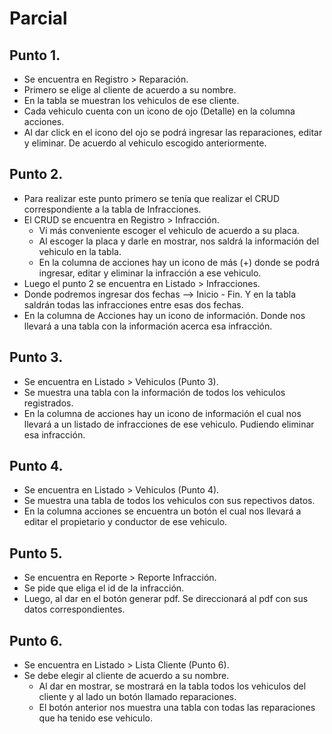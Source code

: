 # Parcial 

## Punto 1.
- Se encuentra en Registro > Reparación. 
- Primero se elige al cliente de acuerdo a su nombre.
- En la tabla se muestran los vehiculos de ese cliente. 
- Cada vehiculo cuenta con un icono de ojo (Detalle) en la columna acciones.
- Al dar click en el icono del ojo se podrá ingresar las reparaciones, editar y eliminar. De acuerdo al vehiculo escogido anteriormente.

## Punto 2.
- Para realizar este punto primero se tenía que realizar el CRUD correspondiente a la tabla de Infracciones.
- El CRUD se encuentra en Registro > Infracción.
   - Vi más conveniente escoger el vehiculo de acuerdo a su placa.
  - Al escoger la placa y darle en mostrar, nos saldrá la información del vehiculo en la tabla.
  - En la columna de acciones hay un icono de más (+) donde se podrá ingresar, editar y eliminar la infracción a ese vehiculo.
- Luego el punto 2 se encuentra en Listado > Infracciones.
- Donde podremos ingresar dos fechas --> Inicio - Fin. Y en la tabla saldrán todas las infracciones entre esas dos fechas.
- En la columna de Acciones hay un icono de información. Donde nos llevará a una tabla con la información acerca esa infracción.

## Punto 3.
- Se encuentra en Listado > Vehiculos (Punto 3).
- Se muestra una tabla con la información de todos los vehiculos registrados.
- En la columna de acciones hay un icono de información el cual nos llevará a un listado de infracciones de ese vehiculo. Pudiendo eliminar esa infracción.

## Punto 4.
- Se encuentra en Listado > Vehiculos (Punto 4).
- Se muestra una tabla de todos los vehiculos con sus repectivos datos. 
- En la columna acciones se encuentra un botón el cual nos llevará a editar el propietario y conductor de ese vehiculo.
  
## Punto 5.
- Se encuentra en Reporte > Reporte Infracción.
- Se pide que eliga el id de la infracción.
- Luego, al dar en el botón generar pdf. Se direccionará al pdf con sus datos correspondientes.

## Punto 6.
- Se encuentra en Listado > Lista Cliente (Punto 6).
- Se debe elegir al cliente de acuerdo a su nombre.
  - Al dar en mostrar, se mostrará en la tabla todos los vehiculos del cliente y al lado un botón llamado reparaciones.
  - El botón anterior nos muestra una tabla con todas las reparaciones que ha tenido ese vehiculo. 